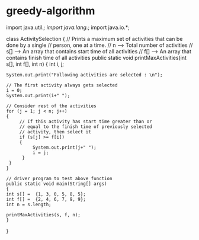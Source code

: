 
# greedy-algorithm
import java.util.*;
import java.lang.*;
import java.io.*;
 
class ActivitySelection
{
    // Prints a maximum set of activities that can be done by a single
    // person, one at a time.
    //  n   -->  Total number of activities
    //  s[] -->  An array that contains start time of all activities
    //  f[] -->  An array that contains finish time of all activities
    public static void printMaxActivities(int s[], int f[], int n)
    {
    int i, j;
      
    System.out.print("Following activities are selected : \n");
      
    // The first activity always gets selected
    i = 0;
    System.out.print(i+" ");
      
    // Consider rest of the activities
    for (j = 1; j < n; j++)
    {
         // If this activity has start time greater than or
         // equal to the finish time of previously selected
         // activity, then select it
         if (s[j] >= f[i])
         {
              System.out.print(j+" ");
              i = j;
          }
     }
    }
      
    // driver program to test above function
    public static void main(String[] args)
    {
    int s[] =  {1, 3, 0, 5, 8, 5};
    int f[] =  {2, 4, 6, 7, 9, 9};
    int n = s.length;
        
    printMaxActivities(s, f, n);
    }
     
}
